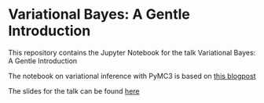 # Variational Bayes: A Gentle Introduction

This repository contains the Jupyter Notebook for the talk Variational Bayes: A Gentle Introduction

The notebook on variational inference with PyMC3 is based on [this blogpost](https://alexioannides.com/2018/11/07/bayesian-regression-in-pymc3-using-mcmc-variational-inference/#model-inference-using-variational-inference-mini-batch-advi)

The slides for the talk can be found [here](https://www.slideshare.net/FlavioMorelli1/variational-bayes-a-gentle-introduction)

